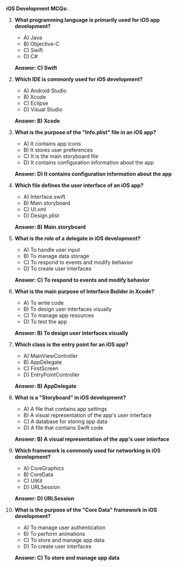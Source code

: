 **iOS Development MCQs:**

1. **What programming language is primarily used for iOS app development?**
   - A) Java
   - B) Objective-C
   - C) Swift
   - D) C#

   **Answer: C) Swift**

2. **Which IDE is commonly used for iOS development?**
   - A) Android Studio
   - B) Xcode
   - C) Eclipse
   - D) Visual Studio

   **Answer: B) Xcode**

3. **What is the purpose of the "Info.plist" file in an iOS app?**
   - A) It contains app icons
   - B) It stores user preferences
   - C) It is the main storyboard file
   - D) It contains configuration information about the app

   **Answer: D) It contains configuration information about the app**

4. **Which file defines the user interface of an iOS app?**
   - A) Interface.swift
   - B) Main.storyboard
   - C) UI.xml
   - D) Design.plist

   **Answer: B) Main.storyboard**

5. **What is the role of a delegate in iOS development?**
   - A) To handle user input
   - B) To manage data storage
   - C) To respond to events and modify behavior
   - D) To create user interfaces

   **Answer: C) To respond to events and modify behavior**

6. **What is the main purpose of Interface Builder in Xcode?**
   - A) To write code
   - B) To design user interfaces visually
   - C) To manage app resources
   - D) To test the app

   **Answer: B) To design user interfaces visually**

7. **Which class is the entry point for an iOS app?**
   - A) MainViewController
   - B) AppDelegate
   - C) FirstScreen
   - D) EntryPointController

   **Answer: B) AppDelegate**

8. **What is a "Storyboard" in iOS development?**
   - A) A file that contains app settings
   - B) A visual representation of the app's user interface
   - C) A database for storing app data
   - D) A file that contains Swift code

   **Answer: B) A visual representation of the app's user interface**

9. **Which framework is commonly used for networking in iOS development?**
   - A) CoreGraphics
   - B) CoreData
   - C) UIKit
   - D) URLSession

   **Answer: D) URLSession**

10. **What is the purpose of the "Core Data" framework in iOS development?**
    - A) To manage user authentication
    - B) To perform animations
    - C) To store and manage app data
    - D) To create user interfaces

    **Answer: C) To store and manage app data**
